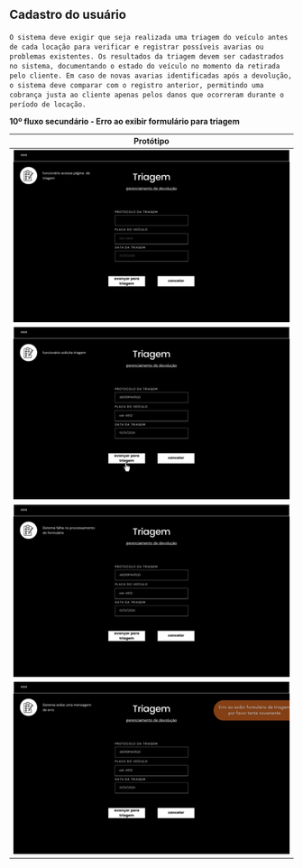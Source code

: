 ## Cadastro do usuário

`O sistema deve exigir que seja realizada uma triagem do veículo antes de cada locação para verificar e registrar possíveis avarias ou problemas existentes. Os resultados da triagem devem ser cadastrados no sistema, documentando o estado do veículo no momento da retirada pelo cliente. Em caso de novas avarias identificadas após a devolução, o sistema deve comparar com o registro anterior, permitindo uma cobrança justa ao cliente apenas pelos danos que ocorreram durante o período de locação.`

**10º fluxo secundário - Erro ao exibir formulário para triagem**

| Protótipo |
| --- |
| ![](../img-fluxos/req-10/65.png) |
| ![](../img-fluxos/req-10/66.png) |
| ![](../img-fluxos/req-10/67.png) |
| ![](../img-fluxos/req-10/68.png) |
